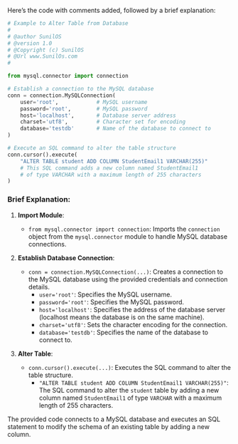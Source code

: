 Here’s the code with comments added, followed by a brief explanation:

```python
# Example to Alter Table from Database
#
# @author SunilOS  
# @version 1.0
# @Copyright (c) SunilOS  
# @Url www.SunilOs.com
# 

from mysql.connector import connection

# Establish a connection to the MySQL database
conn = connection.MySQLConnection(
    user='root',            # MySQL username
    password='root',        # MySQL password
    host='localhost',       # Database server address
    charset='utf8',         # Character set for encoding
    database='testdb'       # Name of the database to connect to
)

# Execute an SQL command to alter the table structure
conn.cursor().execute(
    "ALTER TABLE student ADD COLUMN StudentEmail1 VARCHAR(255)"
    # This SQL command adds a new column named StudentEmail1
    # of type VARCHAR with a maximum length of 255 characters
)
```

### Brief Explanation:

1. **Import Module**:
   - `from mysql.connector import connection`: Imports the `connection` object from the `mysql.connector` module to handle MySQL database connections.

2. **Establish Database Connection**:
   - `conn = connection.MySQLConnection(...)`: Creates a connection to the MySQL database using the provided credentials and connection details.
     - `user='root'`: Specifies the MySQL username.
     - `password='root'`: Specifies the MySQL password.
     - `host='localhost'`: Specifies the address of the database server (localhost means the database is on the same machine).
     - `charset='utf8'`: Sets the character encoding for the connection.
     - `database='testdb'`: Specifies the name of the database to connect to.

3. **Alter Table**:
   - `conn.cursor().execute(...)`: Executes the SQL command to alter the table structure.
     - `"ALTER TABLE student ADD COLUMN StudentEmail1 VARCHAR(255)"`: The SQL command to alter the `student` table by adding a new column named `StudentEmail1` of type `VARCHAR` with a maximum length of 255 characters.

The provided code connects to a MySQL database and executes an SQL statement to modify the schema of an existing table by adding a new column.
